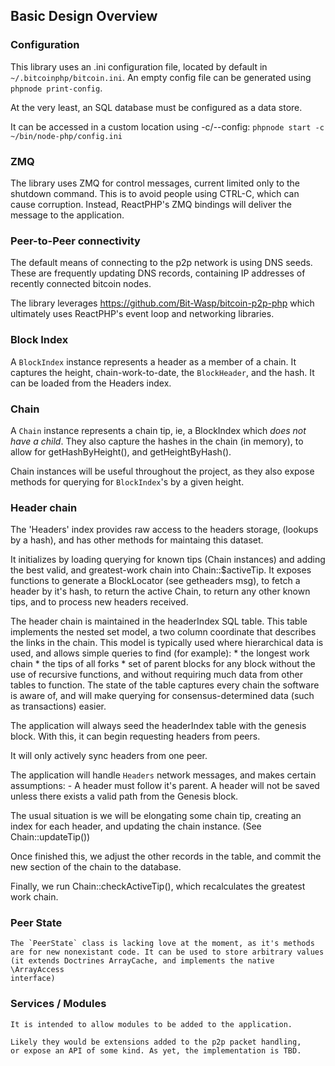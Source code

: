 
 ## Basic Design Overview
 
 ### Configuration
  
  This library uses an .ini configuration file, located by default in 
  `~/.bitcoinphp/bitcoin.ini`. An empty config file can be generated 
   using `phpnode print-config`. 
    
  At the very least, an SQL database must be configured as a data store. 
  
  It can be accessed in a custom location using -c/--config:
    `phpnode start -c ~/bin/node-php/config.ini`
  
  ### ZMQ
  
  The library uses ZMQ for control messages, current limited only 
  to the shutdown command. This is to avoid people using CTRL-C, 
  which can cause corruption. Instead, ReactPHP's ZMQ bindings 
  will deliver the message to the application. 
  
  ### Peer-to-Peer connectivity
  
  The default means of connecting to the p2p network is using DNS seeds. 
  These are frequently updating DNS records, containing IP addresses of
  recently connected bitcoin nodes.
    
  The library leverages https://github.com/Bit-Wasp/bitcoin-p2p-php 
  which ultimately uses ReactPHP's event loop and networking libraries. 
  
  ### Block Index
  
   A `BlockIndex` instance represents a header as a member of a chain. 
   It captures the height, chain-work-to-date, the `BlockHeader`, and 
   the hash. It can be loaded from the Headers index. 
   
  ### Chain
   
   A `Chain` instance represents a chain tip, ie, a BlockIndex which 
   _does not have a child_. They also capture the hashes in the chain
   (in memory), to allow for getHashByHeight(), and getHeightByHash(). 
   
   Chain instances will be useful throughout the project, as they
   also expose methods for querying for `BlockIndex`'s by a given height. 
  
  ### Header chain
  
   The 'Headers' index provides raw access to the headers storage,
   (lookups by a hash), and has other methods for maintaing this dataset.
   
   It initializes by loading querying for known tips (Chain instances)
   and adding the best valid, and greatest-work chain into Chain::$activeTip.
   It exposes functions to generate a BlockLocator (see getheaders msg), 
   to fetch a header by it's hash, to return the active Chain, to 
   return any other known tips, and to process new headers received. 
  
   The header chain is maintained in the headerIndex SQL table. 
   This table implements the nested set model, a two column 
   coordinate that describes the links in the chain. 
   This model is typically used where hierarchical data is used,
   and allows simple queries to find (for example):
     * the longest work chain
     * the tips of all forks
     * set of parent blocks for any block
   without the use of recursive functions, and without requiring 
   much data from other tables to function. The state of the table 
   captures every chain the software is aware of, and will make 
   querying for consensus-determined data (such as transactions) 
   easier. 
 
   The application will always seed the headerIndex table with 
   the genesis block. With this, it can begin requesting headers
   from peers. 
 
   It will only actively sync headers from one peer.
  
   The application will handle `Headers` network messages, and makes 
   certain assumptions: 
    - A header must follow it's parent. A header will not be saved
      unless there exists a valid path from the Genesis block. 
   
   The usual situation is we will be elongating some chain tip, creating
   an index for each header, and updating the chain instance. (See Chain::updateTip())
   
   Once finished this, we adjust the other records in the table, and commit
   the new section of the chain to the database. 
   
   Finally, we run Chain::checkActiveTip(), which recalculates the
   greatest work chain.
   
   ### Peer State
   
    The `PeerState` class is lacking love at the moment, as it's methods
    are for new nonexistant code. It can be used to store arbitrary values 
    (it extends Doctrines ArrayCache, and implements the native \ArrayAccess 
    interface)
    
   ### Services / Modules
   
    It is intended to allow modules to be added to the application. 
    
    Likely they would be extensions added to the p2p packet handling, 
    or expose an API of some kind. As yet, the implementation is TBD.